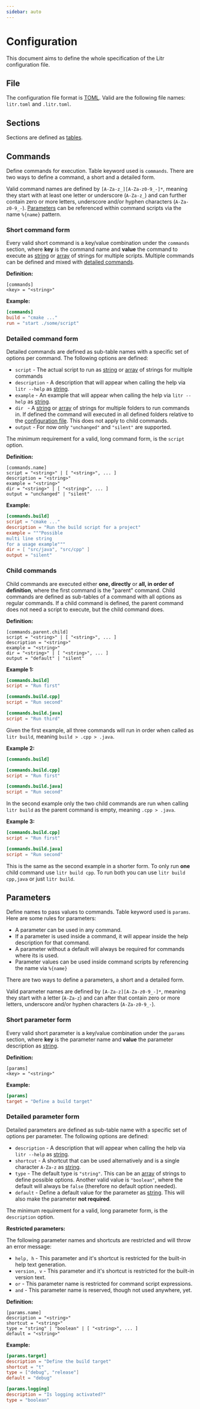 ```yaml
---
sidebar: auto
---
```


# Configuration

This document aims to define the whole specification of the Litr configuration file.

## File

The configuration file format is [TOML](https://toml.io/en/). Valid are the following file names: `litr.toml` and `.litr.toml`.

## Sections

Sections are defined as [tables](https://toml.io/en/v1.0.0-rc.2#table).

## Commands

Define commands for execution. Table keyword used is `commands`. There are two ways to define a command, a short and a detailed form.

Valid command names are defined by `[A-Za-z_][A-Za-z0-9_-]*`, meaning they start with at least one letter or underscore (`A-Za-z_`) and can further contain zero or more letters, underscore and/or hyphen characters (`A-Za-z0-9_-`). [Parameters](#parameters) can be referenced within command scripts via the name `%{name}` pattern.

### Short command form

Every valid short command is a key/value combination under the `commands` section, where **key** is the command name and **value** the command to execute as [string](https://toml.io/en/v1.0.0-rc.2#string) or [array](https://toml.io/en/v1.0.0-rc.2#array) of strings for multiple scripts. Multiple commands can be defined and mixed with [detailed commands](#detailed-command-form).

**Definition:**

```
[commands]
<key> = "<string>"
```

**Example:**

```toml
[commands]
build = "cmake ..."
run = "start ./some/script"
```

### Detailed command form

Detailed commands are defined as sub-table names with a specific set of options per command. The following options are defined:

* `script` - The actual script to run as [string](https://toml.io/en/v1.0.0-rc.2#string) or [array](https://toml.io/en/v1.0.0-rc.2#array) of strings for multiple commands
* `description` - A description that will appear when calling the help via `litr --help` as [string](https://toml.io/en/v1.0.0-rc.2#string).
* `example` - An example that will appear when calling the help via `litr --help` as [string](https://toml.io/en/v1.0.0-rc.2#string).
* `dir ` - A [string](https://toml.io/en/v1.0.0-rc.2#string) or [array](https://toml.io/en/v1.0.0-rc.2#array) of strings for multiple folders to run commands in. If defined the command will executed in all defined folders relative to the [configuration file](#file). This does not apply to child commands.
* `output` - For now only `"unchanged"` and `"silent"` are supported.

The minimum requirement for a valid, long command form, is the `script` option.

**Definition:**

```
[commands.name]
script = "<string>" | [ "<string>", ... ]
description = "<string>"
example = "<string>"
dir = "<string>" | [ "<string>", ... ]
output = "unchanged" | "silent"
```

**Example:**

```toml
[commands.build]
script = "cmake ..."
description = "Run the build script for a project"
example = """Possible
multi line string
for a usage example"""
dir = [ "src/java", "src/cpp" ]
output = "silent"
```

### Child commands

Child commands are executed either **one, directly** or **all, in order of definition**, where the first command is the "parent" command. Child commands are defined as sub-tables of a command with all options as regular commands. If a child command is defined, the parent command does not need a script to execute, but the child command does.

**Definition:**

```
[commands.parent.child]
script = "<string>" | [ "<string>", ... ]
description = "<string>"
example = "<string>"
dir = "<string>" | [ "<string>", ... ]
output = "default" | "silent"
```

**Example 1:**

```toml
[commands.build]
script = "Run first"

[commands.build.cpp]
script = "Run second"

[commands.build.java]
script = "Run third"
```

Given the first example, all three commands will run in order when called as `litr build`, meaning `build > .cpp > .java`.

**Example 2:**

```toml
[commands.build]

[commands.build.cpp]
script = "Run first"

[commands.build.java]
script = "Run second"
```

In the second example only the two child commands are run when calling `litr build` as the parent command is empty, meaning `.cpp > .java`.

**Example 3:**

```toml
[commands.build.cpp]
script = "Run first"

[commands.build.java]
script = "Run second"
```

This is the same as the second example in a shorter form. To only run **one** child command use `litr build cpp`. To run both you can use `litr build cpp,java` or just `litr build`.

## Parameters

Define names to pass values to commands. Table keyword used is `params`. Here are some rules for parameters:

* A parameter can be used in any command.
* If a parameter is used inside a command, it will appear inside the help description for that command.
* A parameter without a default will always be required for commands where its is used.
* Parameter values can be used inside command scripts by referencing the name via `%{name}`

There are two ways to define a parameters, a short and a detailed form.

Valid parameter names are defined by `[A-Za-z][A-Za-z0-9_-]*`, meaning they start with a letter (`A-Za-z`) and can after that contain zero or more letters, underscore and/or hyphen characters (`A-Za-z0-9_-`).

### Short parameter form

Every valid short parameter is a key/value combination under the `params` section, where **key** is the parameter name and **value** the parameter description as [string](https://toml.io/en/v1.0.0-rc.2#string).

**Definition:**

```
[params]
<key> = "<string>"
```

**Example:**

```toml
[params]
target = "Define a build target"
```

### Detailed parameter form

Detailed parameters are defined as sub-table name with a specific set of options per parameter. The following options are defined:

* `description` - A description that will appear when calling the help via `litr --help` as [string](https://toml.io/en/v1.0.0-rc.2#string).
* `shortcut` - A shortcut that can be used alternatively and is a single character `A-Za-z` as [string](https://toml.io/en/v1.0.0-rc.2#string).
* `type` - The default type is `"string"`. This can be an [array](https://toml.io/en/v1.0.0-rc.2#array) of strings to define possible options. Another valid value is `"boolean"`, where the default will always be `false` (therefore no default option needed).
* `default` - Define a default value for the parameter as [string](https://toml.io/en/v1.0.0-rc.2#string). This will also make the parameter **not required**.

The minimum requirement for a valid, long parameter form, is the `description` option.

**Restricted parameters:**

The following parameter names and shortcuts are restricted and will throw an error message:

* `help, h` - This parameter and it's shortcut is restricted for the built-in help text generation.
* `version, v` - This parameter and it's shortcut is restricted for the built-in version text.
* `or` - This parameter name is restricted for command script expressions.
* `and` - This parameter name is reserved, though not used anywhere, yet.

**Definition:**

```
[params.name]
description = "<string>"
shortcut = "<string>"
type = "string" | "boolean" | [ "<string>", ... ]
default = "<string>"
```

**Example:**

```toml
[params.target]
description = "Define the build target"
shortcut = "t"
type = ["debug", "release"]
default = "debug"

[params.logging]
description = "Is logging activated?"
type = "boolean"
```
